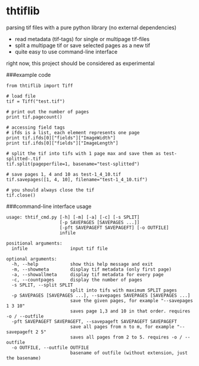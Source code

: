 # thtiflib
parsing tif files with a pure python library (no external dependencies)

  - read metadata (tif-tags) for single or multipage tif-files
  - split a multipage tif or save selected pages as a new tif
  - quite easy to use command-line interface

right now, this project should be considered as experimental


###example code
```
from thtiflib import Tiff

# load file
tif = Tiff("test.tif")

# print out the number of pages
print tif.pagecount()

# accessing field tags
# ifds is a list, each element represents one page
print tif.ifds[0]["fields"]["ImageWidth"]
print tif.ifds[0]["fields"]["ImageLength"]

# split the tif into tifs with 1 page max and save them as test-splitted-.tif
tif.split(pageperfile=1, basename="test-splitted")

# save pages 1, 4 and 10 as test-1_4_10.tif
tif.savepages([1, 4, 10], filename="test-1_4_10.tif")

# you should always close the tif
tif.close()
```
###command-line interface usage
```
usage: thtif_cmd.py [-h] [-m] [-a] [-c] [-s SPLIT]
                    [-p SAVEPAGES [SAVEPAGES ...]]
                    [-pft SAVEPAGEFT SAVEPAGEFT] [-o OUTFILE]
                    infile

positional arguments:
  infile                input tif file

optional arguments:
  -h, --help            show this help message and exit
  -m, --showmeta        display tif metadata (only first page)
  -a, --showallmeta     display tif metadata for every page
  -c, --countpages      display the number of pages
  -s SPLIT, --split SPLIT
                        split into tifs with maximum SPLIT pages
  -p SAVEPAGES [SAVEPAGES ...], --savepages SAVEPAGES [SAVEPAGES ...]
                        save the given pages, for example "--savepages 1 3 10"
                        saves page 1,3 and 10 in that order. requires -o / --outfile
  -pft SAVEPAGEFT SAVEPAGEFT, --savepageft SAVEPAGEFT SAVEPAGEFT
                        save all pages from n to m, for example "--savepageft 2 5"
                        saves all pages from 2 to 5. requires -o / --outfile
  -o OUTFILE, --outfile OUTFILE
                        basename of outfile (without extension, just the basename)
```
